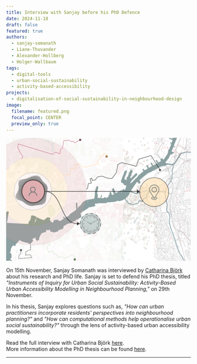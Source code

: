 ```yaml
---
title: Interview with Sanjay before his PhD Defence
date: 2024-11-18
draft: false
featured: true
authors:
  - sanjay-somanath
  - Liane-Thuvander
  - Alexander-Hollberg
  - Holger-Wallbaum
tags:
  - digital-tools
  - urban-social-sustainability
  - activity-based-accessibility
projects:
  - digitalisation-of-social-sustainability-in-neighbourhood-design
image:
  filename: featured.png
  focal_point: CENTER
  preview_only: true
---
```

![thesis-cover](featured.png)

On 15th November, Sanjay Somanath was interviewed by [Catharina Björk](https://intranet.chalmers.se/en/find-colleague/my-profile/?cid=cbjork) about his research and PhD life. Sanjay is set to defend his PhD thesis, titled *"Instruments of Inquiry for Urban Social Sustainability: Activity-Based Urban Accessibility Modelling in Neighbourhood Planning,"* on 29th November. 

In his thesis, Sanjay explores questions such as, *"How can urban practitioners incorporate residents' perspectives into neighbourhood planning?"* and *"How can computational methods help operationalise urban social sustainability?"* through the lens of activity-based urban accessibility modelling.

Read the full interview with Catharina Björk [here](https://intranet.chalmers.se/en/current/news/ace-phd-interview-sanjay-somanath/).  
More information about the PhD thesis can be found [here](https://research.chalmers.se/en/publication/543425).  

---